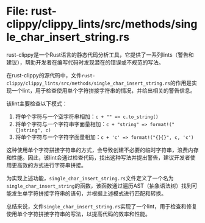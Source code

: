 # File: rust-clippy/clippy_lints/src/methods/single_char_insert_string.rs

rust-clippy是一个Rust语言的静态代码分析工具，它提供了一系列lints（警告和建议），帮助开发者在编写代码时发现潜在的错误或不规范的写法。

在rust-clippy的源代码中，文件`rust-clippy/clippy_lints/src/methods/single_char_insert_string.rs`的作用是实现一个lint，用于检查使用单个字符拼接字符串的情况，并给出相关的警告信息。

该lint主要检查以下模式：
1. 将单个字符与一个空字符串相加：`c + "" => c.to_string()`
2. 将单个字符与一个字符串字面量相加：`c + "string" => format!("{}string", c)`
3. 将单个字符与一个字符字面量相加：`c + 'c' => format!("{}{}", c, 'c')`

这种使用单个字符拼接字符串的方式，会导致创建不必要的临时字符串，浪费内存和性能。因此，该lint会通过检查代码，找出这种写法并提出警告，建议开发者使用更高效的方式进行字符串拼接。

为实现上述功能，`single_char_insert_string.rs`文件定义了一个名为`single_char_insert_string`的函数，该函数通过遍历AST（抽象语法树）找到可能发生单字符拼接字符串的语句，并根据上述模式进行匹配和转换。

总结来说，文件`single_char_insert_string.rs`实现了一个lint，用于检查和修复使用单个字符拼接字符串的写法，以提高代码的效率和性能。

